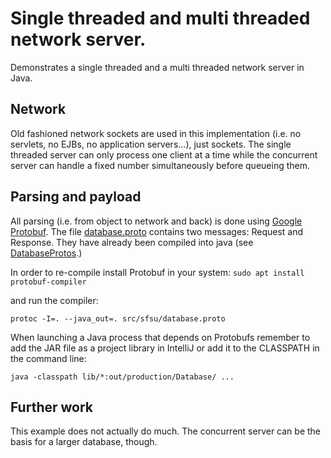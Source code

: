 # Single threaded and multi threaded network server.

Demonstrates a single threaded and a multi threaded network server in Java.


## Network

Old fashioned network sockets are used in this implementation (i.e. no servlets, no EJBs, no application servers...),
just sockets. The single threaded server can only process one client at a time while the concurrent server can handle a
fixed number simultaneously before queueing them.  

## Parsing and payload

All parsing (i.e. from object to network and back) is done using
[Google Protobuf](https://developers.google.com/protocol-buffers/docs/javatutorial). The file
[database.proto](database.proto) contains two messages: Request and Response. They have already been compiled into java
(see [DatabaseProtos](DatabaseProtos.java).)

In order to re-compile install Protobuf in your system:
``` sudo apt install protobuf-compiler ```

and run the compiler:
```
protoc -I=. --java_out=. src/sfsu/database.proto
```

When launching a Java process that depends on Protobufs remember to add the JAR file as a project library in IntelliJ or
add it to the CLASSPATH in the command line:

```
java -classpath lib/*:out/production/Database/ ...
```

## Further work

This example does not actually do much. The concurrent server can be the basis for a larger database, though.
